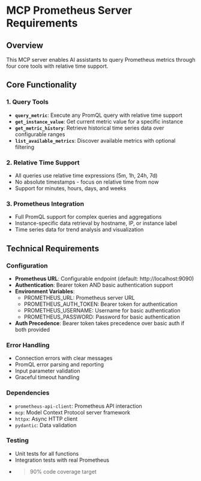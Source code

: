 # MCP Prometheus Server Requirements

## Overview
This MCP server enables AI assistants to query Prometheus metrics through four core tools with relative time support.

## Core Functionality

### 1. Query Tools
- **`query_metric`**: Execute any PromQL query with relative time support
- **`get_instance_value`**: Get current metric value for a specific instance
- **`get_metric_history`**: Retrieve historical time series data over configurable ranges
- **`list_available_metrics`**: Discover available metrics with optional filtering

### 2. Relative Time Support
- All queries use relative time expressions (5m, 1h, 24h, 7d)
- No absolute timestamps - focus on relative time from now
- Support for minutes, hours, days, and weeks

### 3. Prometheus Integration
- Full PromQL support for complex queries and aggregations
- Instance-specific data retrieval by hostname, IP, or instance label
- Time series data for trend analysis and visualization

## Technical Requirements

### Configuration
- **Prometheus URL**: Configurable endpoint (default: http://localhost:9090)
- **Authentication**: Bearer token AND basic authentication support
- **Environment Variables**: 
  - PROMETHEUS_URL: Prometheus server URL
  - PROMETHEUS_AUTH_TOKEN: Bearer token for authentication
  - PROMETHEUS_USERNAME: Username for basic authentication
  - PROMETHEUS_PASSWORD: Password for basic authentication
- **Auth Precedence**: Bearer token takes precedence over basic auth if both provided

### Error Handling
- Connection errors with clear messages
- PromQL error parsing and reporting
- Input parameter validation
- Graceful timeout handling

### Dependencies
- `prometheus-api-client`: Prometheus API interaction
- `mcp`: Model Context Protocol server framework
- `httpx`: Async HTTP client
- `pydantic`: Data validation

### Testing
- Unit tests for all functions
- Integration tests with real Prometheus
- >90% code coverage target